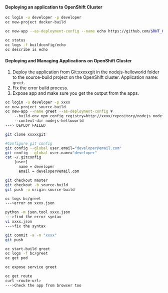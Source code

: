 #### Deploying an application to OpenShift Cluster  
```bash
oc login -u developer -p developer
oc new-project docker-build

oc new-app --as-deployment-config --name echo https://github.com/$RHT_OCP4_GITHUB_USER/DO288-apps#docker-build --context-dir ubi-echo

oc status 
oc logs -f buildconfig/echo
oc describe is echo
```  

#### Deploying and Managing Applications on OpenShift Cluster  
1. Deploy the application from Git:xxxxxgit in the nodejs-helloworld folder to the source-build project on the OpenShift cluster. Application name: `greet`.  
2. Fix the error build process.  
3. Expose app and make sure you get the output from the apps.  
```bash
oc login -u developer -p xxxx
oc new-project source-build
oc new-app --name greet --as-deployment-config ¥
    --build-env npm_config_registry=http://xxxx/repository/nodejs nodejs:12~https://github.com/$RHT_OCP4_GITHUB_USER/DO288-apps#source-build ¥
    --context-dir nodejs-helloworld
---> DEPLOY FAILED

git clone xxxxxgit

#Configure git config
git config --global user.email="developer@email.com"
git config --global user.name="developer"
cat ~/.gitconfig
    [user]
      name = developer
      email = developer@email.com

git checkout master
git checkout -b source-build
git push -u origin source-build

oc logs bc/greet 
--->error on xxxx.json

python -m json.tool xxxx.json
--->find the error syntax
vi xxxx.json
--->fix the syntax

git commit -a -m "xxxx"
git push

oc start-build greet
oc logs -f bc/greet
oc get pod

oc expose service greet

oc get route
curl <route-url>
--->Check the app from browser too
```  
